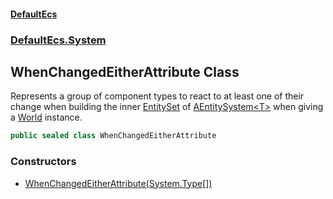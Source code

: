 #### [DefaultEcs](./index.md 'index')
### [DefaultEcs.System](./DefaultEcs-System.md 'DefaultEcs.System')
## WhenChangedEitherAttribute Class
Represents a group of component types to react to at least one of their change when building the inner [EntitySet](./DefaultEcs-EntitySet.md 'DefaultEcs.EntitySet') of [AEntitySystem&lt;T&gt;](./DefaultEcs-System-AEntitySystem-T-.md 'DefaultEcs.System.AEntitySystem&lt;T&gt;') when giving a [World](./DefaultEcs-World.md 'DefaultEcs.World') instance.  
```C#
public sealed class WhenChangedEitherAttribute
```
### Constructors
- [WhenChangedEitherAttribute(System.Type[])](./DefaultEcs-System-WhenChangedEitherAttribute-WhenChangedEitherAttribute(System-Type--).md 'DefaultEcs.System.WhenChangedEitherAttribute.WhenChangedEitherAttribute(System.Type[])')
